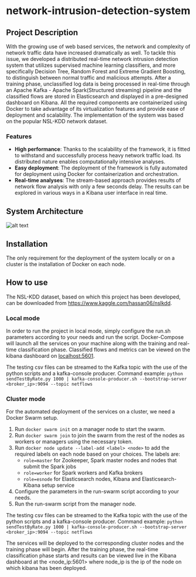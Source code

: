 # network-intrusion-detection-system

## Project Description
With the growing use of web based services, the network and complexity of network traffic data have increased dramatically as well. To tackle this issue, we developed a distributed real-time network intrusion detection system that utilizes supervised machine learning classifiers, and more specifically Decision Tree, Random Forest and Extreme Gradient Boosting, to distinguish between normal traffic and malicious attempts. After a training phase, unclassified log data is being processed in real-time through an Apache Kafka - Apache Spark(Structured streaming) pipeline and the classified flows are stored in Elasticsearch and displayed in a pre-designed dashboard on Kibana. All the required components are containerized using Docker to take advantage of its virtualization features and provide ease of deployment and scalability. The implementation of the system was based on the popular NSL-KDD network dataset.

### Features

   * **High performance**: Thanks to the scalability of the framework, it is fitted to withstand and successfully process heavy network traffic load. Its distributed nature enables computationally intensive analyses.
   * **Easy deployment**: The deployment of the framework is fully automated for deployment using Docker for containerization and orchestration.
   * **Real-time analyses**: The stream-based approach provides results of network flow analysis with only a few seconds delay. The results can be explored in various ways in a Kibana user interface in real time.

## System Architecture
![alt text](https://i.imgur.com/jkndEV3.png)


## Installation 
The only requirement for the deployment of the system locally or on a cluster is the installation of Docker on each node.

## How to use
The NSL-KDD dataset, based on which this project has been developed, can be downloaded from https://www.kaggle.com/hassan06/nslkdd.

### Local mode
In order to run the project in local mode, simply configure the run.sh parameters according to your needs and run the script.
Docker-Compose will launch all the services on your machine along with the training and real-time classification phase.
Classified flows and metrics can be viewed on the kibana dashboard on <localhost:5601>.

The testing csv files can be streamed to the Kafka topic with the use of the python scripts and a kafka-console producer. Command example:
`python sendTestByRate.py 1000 | kafka-console-producer.sh --bootstrap-server <broker_ip>:9094 --topic netflows`

### Cluster mode
For the automated deployment of the services on a cluster, we need a Docker Swarm setup.

1. Run `docker swarm init` on a manager node to start the swarm.
2. Run `docker swarm join` to join the swarm from the rest of the nodes as workers or managers using the necessary token.
3. Run `docker node update --label-add <label> <node>` to add the required labels on each node based on your choices.
The labels are:
    * `role=master` for Zookeeper, Spark master nodes and nodes that submit the Spark jobs
    * `role=worker` for Spark workers and Kafka brokers
    * `role=esnode` for Elasticsearch nodes, Kibana and Elasticsearch-Kibana setup service
4. Configure the parameters in the run-swarm script according to your needs.
5. Run the run-swarm script from the manager node.

The testing csv files can be streamed to the Kafka topic with the use of the python scripts and a kafka-console producer. Command example:
`python sendTestByRate.py 1000 | kafka-console-producer.sh --bootstrap-server <broker_ip>:9094 --topic netflows`

The services will be deployed to the corresponding cluster nodes and the training phase will begin. After the training phase, the real-time classification phase starts and results can be viewed live in the Kibana dashboard at the <node_ip:5601> where node_ip is the ip of the node on which kibana has been deployed.

